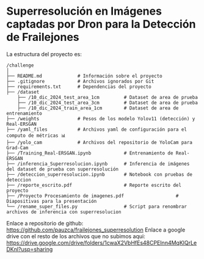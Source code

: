 
# Superresolución en Imágenes captadas por Dron para la Detección de Frailejones

La estructura del proyecto es:

```
/challenge
│
├── README.md             # Información sobre el proyecto 
├── .gitignore            # Archivos ignorados por Git 
├── requirements.txt      # Dependencias del proyecto 
├── /dataset               
    ├── /10_dic_2024_test_area_1cm         # Dataset de area de prueba
    ├── /10_dic_2024_test_area_3cm         # Dataset de area de prueba
    ├── /10_dic_2024_train_area_1cm        # Dataset de area de entrenamiento
├── /weights              # Pesos de los modelo Yolov11 (detección) y Real-ERSGAN 
├── /yaml_files           # Archivos yaml de configuración para el computo de métricas 📊
├── /yolo_cam             # Archivos del repositorio de YoloCam para Grad-Cam 
├── /Training_Real-ERSGAN.ipynb            # Entrenamiento de Real-ERSGAN
├── /inferencia_Superresolucion.ipynb      # Inferencia de imágenes del dataset de prueba con superresolución
├── /deteccion_superresolucion.ipynb       # Notebook con pruebas de deteccion
├── /reporte_escrito.pdf                   # Reporte escrito del proyecto
├── /Proyecto Procesamiento de imagenes.pdf                   # Diapositivas para la presentación
└── /rename_super_files.py                 # Script para renombrar archivos de inferencia con superresolucion 

```

Enlace a repositorio de github: https://github.com/pauzca/frailejones_superresolution
Enlace a google drive con el resto de los archivos que no subimos aqui: https://drive.google.com/drive/folders/1cwaX2VbHfEs48CPEInn4MqKlQrLeDKnl?usp=sharing
